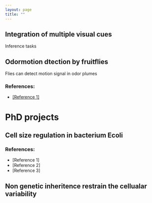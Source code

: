 ```yaml
---
layout: page
title: ""
---
```

## Integration of multiple visual cues 
Inference tasks 

## Odormotion dtection by fruitflies
Flies can detect motion signal in odor plumes

### References:
- [[Reference 1]](https://www.nature.com/articles/s41586-022-05423-4)
  
# PhD projects

## Cell size regulation in bacterium Ecoli

### References:
- [Reference 1]
- [Reference 2]
- [Reference 3]

## Non genetic inheritence restrain the cellualar variability
